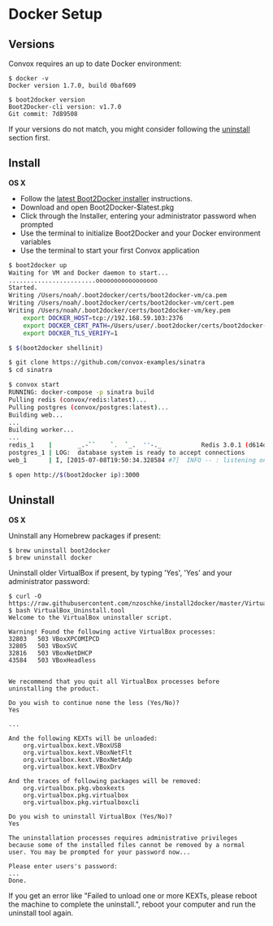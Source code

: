 # Docker Setup

## Versions

Convox requires an up to date Docker environment:

    $ docker -v
    Docker version 1.7.0, build 0baf609

    $ boot2docker version
    Boot2Docker-cli version: v1.7.0
    Git commit: 7d89508

If your versions do not match, you might consider following the 
[uninstall](#uninstall) section first.

## Install

**OS X**

* Follow the [latest Boot2Docker installer](https://github.com/boot2docker/osx-installer/releases/latest) instructions.
* Download and open Boot2Docker-$latest.pkg
* Click through the Installer, entering your administrator password when prompted
* Use the terminal to initialize Boot2Docker and your Docker environment variables
* Use the terminal to start your first Convox application

```bash
$ boot2docker up
Waiting for VM and Docker daemon to start...
........................ooooooooooooooooo
Started.
Writing /Users/noah/.boot2docker/certs/boot2docker-vm/ca.pem
Writing /Users/noah/.boot2docker/certs/boot2docker-vm/cert.pem
Writing /Users/noah/.boot2docker/certs/boot2docker-vm/key.pem
    export DOCKER_HOST=tcp://192.168.59.103:2376
    export DOCKER_CERT_PATH=/Users/user/.boot2docker/certs/boot2docker-vm
    export DOCKER_TLS_VERIFY=1

$ $(boot2docker shellinit)

$ git clone https://github.com/convox-examples/sinatra
$ cd sinatra

$ convox start
RUNNING: docker-compose -p sinatra build
Pulling redis (convox/redis:latest)...
Pulling postgres (convox/postgres:latest)...
Building web...
...
Building worker...
...
redis_1    |       _.-``    `.  `_.  ''-._           Redis 3.0.1 (d614dd0c/0) 64 bit
postgres_1 | LOG:  database system is ready to accept connections
web_1      | I, [2015-07-08T19:50:34.328584 #7]  INFO -- : listening on addr=0.0.0.0:3000 fd=9

$ open http://$(boot2docker ip):3000
```

## Uninstall

**OS X**

Uninstall any Homebrew packages if present:

    $ brew uninstall boot2docker
    $ brew uninstall docker

Uninstall older VirtualBox if present, by typing 'Yes', 'Yes' and your administrator password:

    $ curl -O https://raw.githubusercontent.com/nzoschke/install2docker/master/VirtualBox_Uninstall.tool
    $ bash VirtualBox_Uninstall.tool
    Welcome to the VirtualBox uninstaller script.
    
    Warning! Found the following active VirtualBox processes:
    32803   503 VBoxXPCOMIPCD
    32805   503 VBoxSVC
    32816   503 VBoxNetDHCP
    43584   503 VBoxHeadless
    
    
    We recommend that you quit all VirtualBox processes before
    uninstalling the product.

    Do you wish to continue none the less (Yes/No)?
    Yes

    ...

    And the following KEXTs will be unloaded:
        org.virtualbox.kext.VBoxUSB
        org.virtualbox.kext.VBoxNetFlt
        org.virtualbox.kext.VBoxNetAdp
        org.virtualbox.kext.VBoxDrv

    And the traces of following packages will be removed:
        org.virtualbox.pkg.vboxkexts
        org.virtualbox.pkg.virtualbox
        org.virtualbox.pkg.virtualboxcli
    
    Do you wish to uninstall VirtualBox (Yes/No)?
    Yes

    The uninstallation processes requires administrative privileges
    because some of the installed files cannot be removed by a normal
    user. You may be prompted for your password now...

    Please enter users's password:
    ...
    Done.

If you get an error like "Failed to unload one or more KEXTs, please reboot the 
machine to complete the uninstall.", reboot your computer and run the uninstall
tool again.
